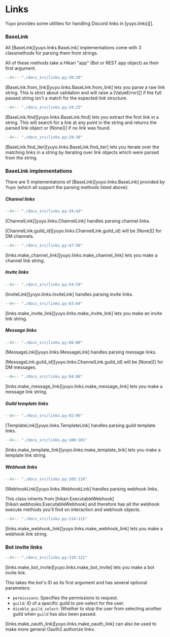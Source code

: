 # Links

Yuyo provides some utilities for handling Discord links in [yuyo.links][].

### BaseLink

All [BaseLink][yuyo.links.BaseLink] implementations come with 3
classmethods for parsing them from strings.

All of these methods take a Hikari "app" (Bot or REST app object) as their
first argument.

```py
--8<-- "./docs_src/links.py:20:20"
```

[BaseLink.from_link][yuyo.links.BaseLink.from_link] lets you parse a raw link
string. This is strict about validation and will raise a [ValueError][] if the
full passed string isn't a match for the expected link structure.

```py
--8<-- "./docs_src/links.py:24:25"
```

[BaseLink.find][yuyo.links.BaseLink.find] lets you extract the first link in a
string. This will search for a link at any point in the string and returns the
parsed link object or [None][] if no link was found.

```py
--8<-- "./docs_src/links.py:29:30"
```

[BaseLink.find_iter][yuyo.links.BaseLink.find_iter] lets you iterate over the
matching links in a string by iterating over link objects which were parsed
from the string.

### BaseLink implementations

There are 5 implementations of [BaseLink][yuyo.links.BaseLink] provided by
Yuyo (which all support the parsing methods listed above):

##### Channel links

```py
--8<-- "./docs_src/links.py:34:43"
```

[ChannelLink][yuyo.links.ChannelLink] handles parsing channel links.

[ChannelLink.guild_id][yuyo.links.ChannelLink.guild_id] will be [None][] for
DM channels.

```py
--8<-- "./docs_src/links.py:47:50"
```

[links.make_channel_link][yuyo.links.make_channel_link] lets you make a channel
link string.

##### Invite links

```py
--8<-- "./docs_src/links.py:54:59"
```

[InviteLink][yuyo.links.InviteLink] handles parsing invite links.

```py
--8<-- "./docs_src/links.py:63:64"
```

[links.make_invite_link][yuyo.links.make_invite_link] lets you make an invite
link string.

##### Message links

```py
--8<-- "./docs_src/links.py:68:80"
```

[MessageLink][yuyo.links.MessageLink] handles parsing message links.

[MessageLink.guild_id][yuyo.links.ChannelLink.guild_id] will be [None][] for
DM messages.

```py
--8<-- "./docs_src/links.py:84:88"
```

[links.make_message_link][yuyo.links.make_message_link] lets you make a message
link string.

##### Guild template links

```py
--8<-- "./docs_src/links.py:92:96"
```

[TemplateLink][yuyo.links.TemplateLink] handles parsing guild template links.

```py
--8<-- "./docs_src/links.py:100:101"
```

[links.make_template_link][yuyo.links.make_template_link] lets you make a
template link string.

##### Webhook links

```py
--8<-- "./docs_src/links.py:105:110"
```

[WebhookLink][yuyo.links.WebhookLink] handles parsing webhook links.

This class inherits from [hikari.ExecutableWebhook][hikari.webhooks.ExecutableWebhook] and
therefore has all the webhook execute methods you'll find on interaction and webhook objects.

```py
--8<-- "./docs_src/links.py:114:115"
```

[links.make_webhook_link][yuyo.links.make_webhook_link] lets you make a webhook
link string.


### Bot invite links

```py
--8<-- "./docs_src/links.py:119:121"
```

[links.make_bot_invite][yuyo.links.make_bot_invite] lets you make a bot invite link.

This takes the bot's ID as its first argument and has several optional parameters:

- `permissions`: Specifies the permissions to request.
- `guild`: ID of a specific guild to pre-select for the user.
- `disable_guild_select`: Whether to stop the user from selecting another guild when
  `guild` has also been passed.

[links.make_oauth_link][yuyo.links.make_oauth_link] can also be used to
make more general Oauth2 authorize links.
